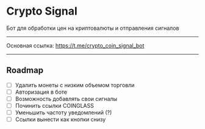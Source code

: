 # Crypto Signal

Бот для обработки цен на криптовалюты и отправления сигналов

---
Основная ссылка: https://t.me/crypto_coin_signal_bot

---
## Roadmap
- [ ] Удалить монеты с низким объемом торговли
- [ ] Авторизация в боте
- [ ] Возможность добавлять свои сигналы
- [ ] Починить ссылки COINGLASS
- [ ] Уменьшить частоту уведомлений (?)
- [ ] Ссылки вынести как кнопки снизу